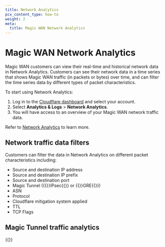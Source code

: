 ```yaml
---
title: Network Analytics
pcx_content_type: how-to
weight: 2
meta:
  title: Magic WAN Network Analytics
---
```


# Magic WAN Network Analytics

Magic WAN customers can view their real-time and historical network data in Network Analytics. Customers can see their network data in a time series that shows Magic WAN traffic (in packets or bytes) over time, and can filter the time series data by different types of packet characteristics.

To start using Network Analytics:

1. Log in to the [Cloudflare dashboard](https://dash.cloudflare.com/) and select your account.
2. Select **Analytics & Logs** > **Network Analytics**.
3. You will have access to an overview of your Magic WAN network traffic data.

Refer to [Network Analytics](/analytics/network-analytics/) to learn more.

## Network traffic data filters

Customers can filter the data in Network Analytics on different packet characteristics including:

- Source and destination IP address
- Source and destination IP prefix
- Source and destination port
- Magic Tunnel ({{<glossary-tooltip term_id="IPsec tunnel">}}IPsec{{</glossary-tooltip>}} or {{<glossary-tooltip term_id="GRE tunnel">}}GRE{{</glossary-tooltip>}})
- ASN
- Protocol
- Cloudflare mitigation system applied
- TTL
- TCP Flags

## Magic Tunnel traffic analytics

{{<render file="_network-analytics.md">}}